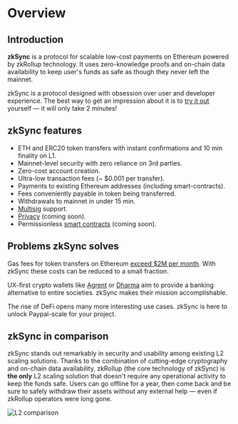 # Overview

## Introduction

**zkSync** is a protocol for scalable low-cost payments on Ethereum powered by zkRollup technology. It uses zero-knowledge proofs and on-chain data availability to keep user's funds as safe as though they never left the mainnet.

zkSync is a protocol designed with obsession over user and developer experience. The best way to get an impression about it is to [try it out](https://testnet.zksync.io) yourself — it will only take 2 minutes!

## zkSync features

- ETH and ERC20 token transfers with instant confirmations and 10 min finality on L1.
- Mainnet-level security with zero reliance on 3rd parties.
- Zero-cost account creation.
- Ultra-low transaction fees (~ $0.001 per transfer).
- Payments to existing Ethereum addresses (including smart-contracts).
- Fees conveniently payable in token being transferred.
- Withdrawals to mainnet in under 15 min.
- [Multisig](https://tlu.tarilabs.com/cryptography/musig-schnorr-sig-scheme/The_MuSig_Schnorr_Signature_Scheme.html) support.
- [Privacy](/faq/privacy) (coming soon).
- Permissionless [smart contracts](/faq/sc) (coming soon).

## Problems zkSync solves

Gas fees for token transfers on Ethereum [exceed $2M per month](https://ethgasstation.info/). With zkSync these costs can be reduced to a small fraction.

UX-first crypto wallets like [Agrent](https://www.argent.xyz/) or [Dharma](https://www.dharma.io/) aim to provide a banking alternative to entire societies. zkSync makes their mission accomplishable.

The rise of DeFi opens many more interesting use cases. zkSync is here to unlock Paypal-scale for your project.

## zkSync in comparison

zkSync stands out remarkably in security and usability among existing L2 scaling solutions. Thanks to the combination of cutting-edge cryptography and on-chain data availability, zkRollup (the core technology of zkSync) is **the only** L2 scaling solution that doesn't require any operational activity to keep the funds safe. Users can go offline for a year, then come back and be sure to safely withdraw their assets without any external help — even if zkRollup operators were long gone.

![L2 comparison](/chart3.png)

<!-- ![L2 comparison](https://miro.medium.com/max/1400/1*Q1IOxqm-nkr6JWz6kJpt5w.png) -->
<!-- <iframe width="100%" height="950px" frameBorder="0" src="https://docs.google.com/spreadsheets/d/e/2PACX-1vQfpVcOEMWfdrhsK1jRYaPIeeYqaFzanFkMkg6pYjR17KCG4R4X54sGpmTFrNjxwoOap8SiHwq4GCmK/pubhtml?gid=0&amp;single=true&amp;widget=true&amp;headers=false"></iframe> -->

